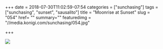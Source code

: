 +++
date = 2018-07-30T11:02:59-07:54
categories = ["sunchasing"]
tags = ["sunchasing", "sunset", "sausalito"]
title = "Moonrise at Sunset"
slug = "054"
href= ""
summary=""
featuredimg = "//media.konigi.com/sunchasing/054.jpg"

+++

<img src="//media.konigi.com/sunchasing/054.jpg" />
